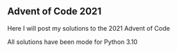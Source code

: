 ## Advent of Code 2021
Here I will post my solutions to the 2021 Advent of Code

All solutions have been mode for Python 3.10